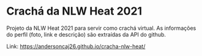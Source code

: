 # Crachá da NLW Heat 2021

Projeto da NLW Heat 2021 para servir como crachá virtual. As informações do perfil (foto, link e descrição) são extraídas da API do github.

Link: https://andersoncaj26.github.io/cracha-nlw-heat/
